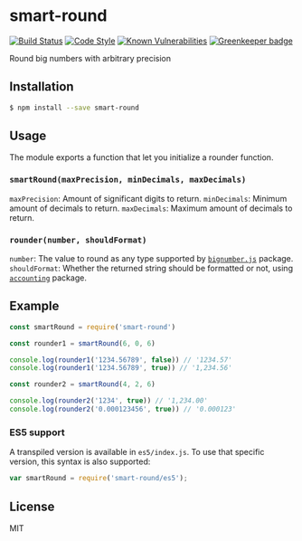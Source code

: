 # smart-round

[![Build Status](https://travis-ci.com/autonomoussoftware/smart-round.svg?branch=master)](https://travis-ci.com/autonomoussoftware/smart-round)
[![Code Style](https://img.shields.io/badge/code%20style-bloq-0063a6.svg)](https://github.com/bloq/eslint-config-bloq)
[![Known Vulnerabilities](https://snyk.io/test/github/autonomoussoftware/smart-round/badge.svg?targetFile=package.json)](https://snyk.io/test/github/autonomoussoftware/smart-round:package.json) [![Greenkeeper badge](https://badges.greenkeeper.io/autonomoussoftware/smart-round.svg)](https://greenkeeper.io/)

Round big numbers with arbitrary precision

## Installation

```bash
$ npm install --save smart-round
```

## Usage

The module exports a function that let you initialize a rounder function.

### `smartRound(maxPrecision, minDecimals, maxDecimals)`

`maxPrecision`: Amount of significant digits to return.
`minDecimals`: Minimum amount of decimals to return.
`maxDecimals`: Maximum amount of decimals to return.

### `rounder(number, shouldFormat)`

`number`: The value to round as any type supported by [`bignumber.js`](https://github.com/MikeMcl/bignumber.js) package.
`shouldFormat`: Whether the returned string should be formatted or not, using [`accounting`](https://github.com/openexchangerates/accounting.js) package.


## Example

```js
const smartRound = require('smart-round')

const rounder1 = smartRound(6, 0, 6)

console.log(rounder1('1234.56789', false)) // '1234.57'
console.log(rounder1('1234.56789', true)) // '1,234.56'

const rounder2 = smartRound(4, 2, 6)

console.log(rounder2('1234', true)) // '1,234.00'
console.log(rounder2('0.000123456', true)) // '0.000123'
```

### ES5 support

A transpiled version is available in `es5/index.js`. To use that specific version, this syntax is also supported:

```js
var smartRound = require('smart-round/es5');
```

## License

MIT
